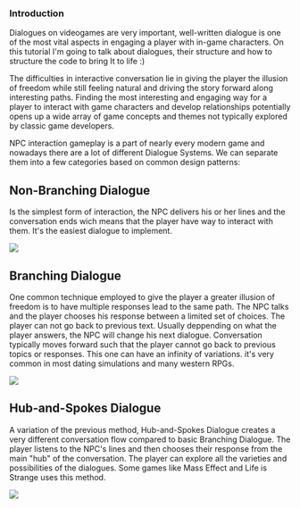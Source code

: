### Introduction 

Dialogues on videogames are very important, well-written dialogue is one of the most vital aspects in engaging a player with in-game characters. On this tutorial I'm going to talk about dialogues, their structure and how to structure the code to bring It to life :)

The difficulties in interactive conversation lie in giving the player the illusion of freedom while still feeling natural and driving the story forward along interesting paths. Finding the most interesting and engaging way for a player to interact with game characters and develop relationships potentially opens up a wide array of game concepts and themes not typically explored by classic game developers.

NPC interaction gameplay is a part of nearly every modern game and nowadays there are a lot of different Dialogue Systems. We can separate them into a few categories based on common design patterns:

## Non-Branching Dialogue

Is the simplest form of interaction, the NPC delivers his or her lines and the conversation ends wich means that the player have way to interact with them. It's the easiest dialogue to implement.  

![](http://vignette3.wikia.nocookie.net/nintendo/images/c/cd/Legend_of_Zelda_Ocarina_of_Time_(NA).png/revision/latest?cb=20111024001446&path-prefix=en)  

## Branching Dialogue

One common technique employed to give the player a greater illusion of freedom is to have multiple responses lead to the same path. The NPC talks and the player chooses his response between a limited set of choices. The player can not go back to previous text. Usually deppending on what the player answers, the NPC will change his next dialogue.
Conversation typically moves forward such that the player cannot go back to previous topics or responses. This one can have an infinity of variations. it's very common in most dating simulations and many western RPGs.  

![](http://download.gamezone.com/uploads/image/data/1196427/article_post_width_neilo.JPG)  

## Hub-and-Spokes Dialogue

A variation of the previous method, Hub-and-Spokes Dialogue creates a very different conversation flow compared to basic Branching Dialogue. The player listens to the NPC's lines and then chooses their response from the main "hub" of the conversation. The player can explore all the varieties and possibilities of the dialogues.
Some games like Mass Effect and Life is Strange uses this method.

![](http://womenwriteaboutcomics.com/wp-content/uploads/2015/06/h2QVDfQ.jpg)  

